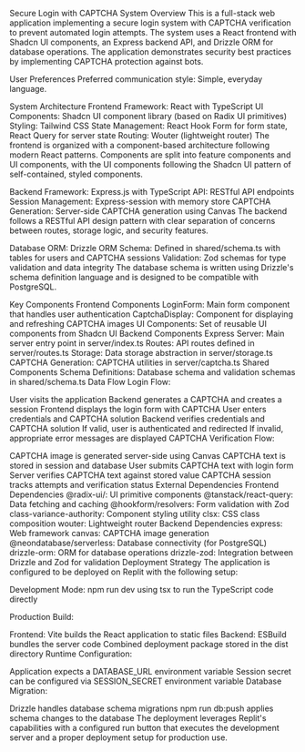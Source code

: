 Secure Login with CAPTCHA System
Overview
This is a full-stack web application implementing a secure login system with CAPTCHA verification to prevent automated login attempts. The system uses a React frontend with Shadcn UI components, an Express backend API, and Drizzle ORM for database operations. The application demonstrates security best practices by implementing CAPTCHA protection against bots.

User Preferences
Preferred communication style: Simple, everyday language.

System Architecture
Frontend
Framework: React with TypeScript
UI Components: Shadcn UI component library (based on Radix UI primitives)
Styling: Tailwind CSS
State Management: React Hook Form for form state, React Query for server state
Routing: Wouter (lightweight router)
The frontend is organized with a component-based architecture following modern React patterns. Components are split into feature components and UI components, with the UI components following the Shadcn UI pattern of self-contained, styled components.

Backend
Framework: Express.js with TypeScript
API: RESTful API endpoints
Session Management: Express-session with memory store
CAPTCHA Generation: Server-side CAPTCHA generation using Canvas
The backend follows a RESTful API design pattern with clear separation of concerns between routes, storage logic, and security features.

Database
ORM: Drizzle ORM
Schema: Defined in shared/schema.ts with tables for users and CAPTCHA sessions
Validation: Zod schemas for type validation and data integrity
The database schema is written using Drizzle's schema definition language and is designed to be compatible with PostgreSQL.

Key Components
Frontend Components
LoginForm: Main form component that handles user authentication
CaptchaDisplay: Component for displaying and refreshing CAPTCHA images
UI Components: Set of reusable UI components from Shadcn UI
Backend Components
Express Server: Main server entry point in server/index.ts
Routes: API routes defined in server/routes.ts
Storage: Data storage abstraction in server/storage.ts
CAPTCHA Generation: CAPTCHA utilities in server/captcha.ts
Shared Components
Schema Definitions: Database schema and validation schemas in shared/schema.ts
Data Flow
Login Flow:

User visits the application
Backend generates a CAPTCHA and creates a session
Frontend displays the login form with CAPTCHA
User enters credentials and CAPTCHA solution
Backend verifies credentials and CAPTCHA solution
If valid, user is authenticated and redirected
If invalid, appropriate error messages are displayed
CAPTCHA Verification Flow:

CAPTCHA image is generated server-side using Canvas
CAPTCHA text is stored in session and database
User submits CAPTCHA text with login form
Server verifies CAPTCHA text against stored value
CAPTCHA session tracks attempts and verification status
External Dependencies
Frontend Dependencies
@radix-ui/: UI primitive components
@tanstack/react-query: Data fetching and caching
@hookform/resolvers: Form validation with Zod
class-variance-authority: Component styling utility
clsx: CSS class composition
wouter: Lightweight router
Backend Dependencies
express: Web framework
canvas: CAPTCHA image generation
@neondatabase/serverless: Database connectivity (for PostgreSQL)
drizzle-orm: ORM for database operations
drizzle-zod: Integration between Drizzle and Zod for validation
Deployment Strategy
The application is configured to be deployed on Replit with the following setup:

Development Mode: npm run dev using tsx to run the TypeScript code directly

Production Build:

Frontend: Vite builds the React application to static files
Backend: ESBuild bundles the server code
Combined deployment package stored in the dist directory
Runtime Configuration:

Application expects a DATABASE_URL environment variable
Session secret can be configured via SESSION_SECRET environment variable
Database Migration:

Drizzle handles database schema migrations
npm run db:push applies schema changes to the database
The deployment leverages Replit's capabilities with a configured run button that executes the development server and a proper deployment setup for production use.
